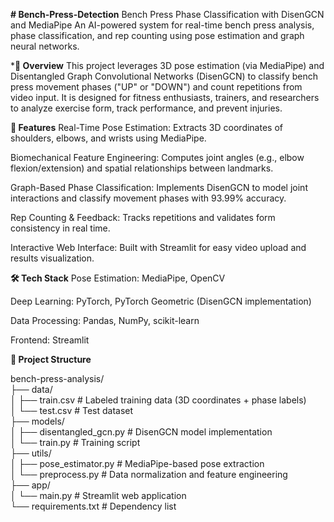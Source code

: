 **# Bench-Press-Detection**
Bench Press Phase Classification with DisenGCN and MediaPipe
An AI-powered system for real-time bench press analysis, phase classification, and rep counting using pose estimation and graph neural networks.

***📌 Overview**
This project leverages 3D pose estimation (via MediaPipe) and Disentangled Graph Convolutional Networks (DisenGCN) to classify bench press movement phases ("UP" or "DOWN") and count repetitions from video input. It is designed for fitness enthusiasts, trainers, and researchers to analyze exercise form, track performance, and prevent injuries.

**🚀 Features**
Real-Time Pose Estimation: Extracts 3D coordinates of shoulders, elbows, and wrists using MediaPipe.

Biomechanical Feature Engineering: Computes joint angles (e.g., elbow flexion/extension) and spatial relationships between landmarks.

Graph-Based Phase Classification: Implements DisenGCN to model joint interactions and classify movement phases with 93.99% accuracy.

Rep Counting & Feedback: Tracks repetitions and validates form consistency in real time.

Interactive Web Interface: Built with Streamlit for easy video upload and results visualization.

**🛠️ Tech Stack**
Pose Estimation: MediaPipe, OpenCV

Deep Learning: PyTorch, PyTorch Geometric (DisenGCN implementation)

Data Processing: Pandas, NumPy, scikit-learn

Frontend: Streamlit

**📂 Project Structure**

  bench-press-analysis/  
  ├── data/  
  │   ├── train.csv            # Labeled training data (3D coordinates + phase labels)  
  │   └── test.csv             # Test dataset  
  ├── models/  
  │   ├── disentangled_gcn.py  # DisenGCN model implementation  
  │   └── train.py             # Training script  
  ├── utils/  
  │   ├── pose_estimator.py    # MediaPipe-based pose extraction  
  │   └── preprocess.py        # Data normalization and feature engineering  
  ├── app/  
  │   └── main.py              # Streamlit web application  
  └── requirements.txt         # Dependency list  
